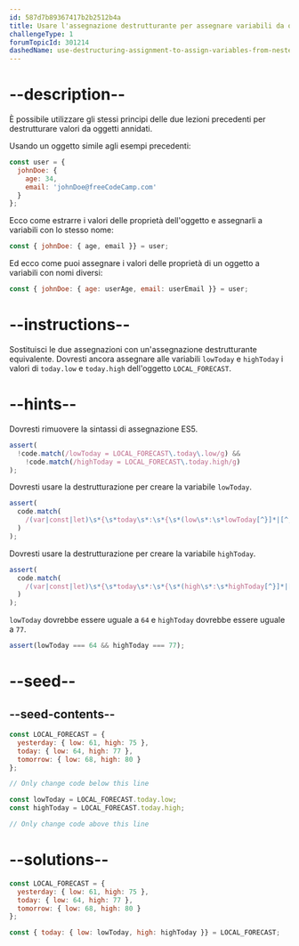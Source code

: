 ```yaml
---
id: 587d7b89367417b2b2512b4a
title: Usare l'assegnazione destrutturante per assegnare variabili da oggetti annidati
challengeType: 1
forumTopicId: 301214
dashedName: use-destructuring-assignment-to-assign-variables-from-nested-objects
---
```


# --description--

È possibile utilizzare gli stessi principi delle due lezioni precedenti per destrutturare valori da oggetti annidati.

Usando un oggetto simile agli esempi precedenti:

```js
const user = {
  johnDoe: { 
    age: 34,
    email: 'johnDoe@freeCodeCamp.com'
  }
};
```

Ecco come estrarre i valori delle proprietà dell'oggetto e assegnarli a variabili con lo stesso nome:

```js
const { johnDoe: { age, email }} = user;
```

Ed ecco come puoi assegnare i valori delle proprietà di un oggetto a variabili con nomi diversi:

```js
const { johnDoe: { age: userAge, email: userEmail }} = user;
```

# --instructions--

Sostituisci le due assegnazioni con un'assegnazione destrutturante equivalente. Dovresti ancora assegnare alle variabili `lowToday` e `highToday` i valori di `today.low` e `today.high` dell'oggetto `LOCAL_FORECAST`.

# --hints--

Dovresti rimuovere la sintassi di assegnazione ES5.

```js
assert(
  !code.match(/lowToday = LOCAL_FORECAST\.today\.low/g) &&
    !code.match(/highToday = LOCAL_FORECAST\.today.high/g)
);
```

Dovresti usare la destrutturazione per creare la variabile `lowToday`.

```js
assert(
  code.match(
    /(var|const|let)\s*{\s*today\s*:\s*{\s*(low\s*:\s*lowToday[^}]*|[^,]*,\s*low\s*:\s*lowToday\s*)}\s*}\s*=\s*LOCAL_FORECAST(;|\s+|\/\/)/g
  )
);
```

Dovresti usare la destrutturazione per creare la variabile `highToday`.

```js
assert(
  code.match(
    /(var|const|let)\s*{\s*today\s*:\s*{\s*(high\s*:\s*highToday[^}]*|[^,]*,\s*high\s*:\s*highToday\s*)}\s*}\s*=\s*LOCAL_FORECAST(;|\s+|\/\/)/g
  )
);
```

`lowToday` dovrebbe essere uguale a `64` e `highToday` dovrebbe essere uguale a `77`.

```js
assert(lowToday === 64 && highToday === 77);
```

# --seed--

## --seed-contents--

```js
const LOCAL_FORECAST = {
  yesterday: { low: 61, high: 75 },
  today: { low: 64, high: 77 },
  tomorrow: { low: 68, high: 80 }
};

// Only change code below this line

const lowToday = LOCAL_FORECAST.today.low;
const highToday = LOCAL_FORECAST.today.high;

// Only change code above this line
```

# --solutions--

```js
const LOCAL_FORECAST = {
  yesterday: { low: 61, high: 75 },
  today: { low: 64, high: 77 },
  tomorrow: { low: 68, high: 80 }
};

const { today: { low: lowToday, high: highToday }} = LOCAL_FORECAST;
```
